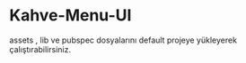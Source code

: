# Kahve-Menu-UI
assets , lib ve pubspec dosyalarını default projeye yükleyerek çalıştırabilirsiniz.
